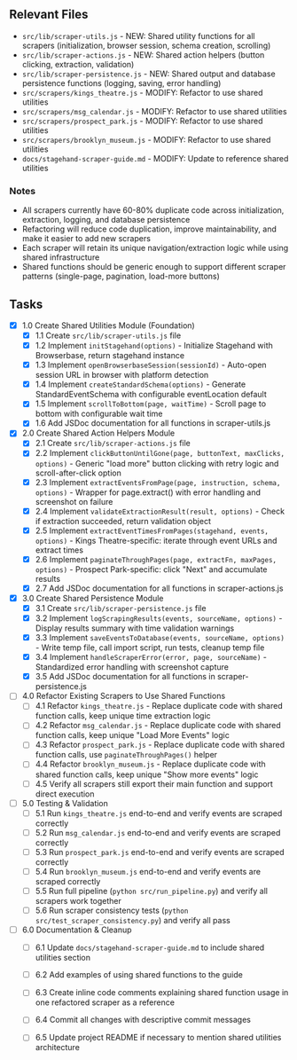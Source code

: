 ## Relevant Files

- `src/lib/scraper-utils.js` - NEW: Shared utility functions for all scrapers (initialization, browser session, schema creation, scrolling)
- `src/lib/scraper-actions.js` - NEW: Shared action helpers (button clicking, extraction, validation)
- `src/lib/scraper-persistence.js` - NEW: Shared output and database persistence functions (logging, saving, error handling)
- `src/scrapers/kings_theatre.js` - MODIFY: Refactor to use shared utilities
- `src/scrapers/msg_calendar.js` - MODIFY: Refactor to use shared utilities
- `src/scrapers/prospect_park.js` - MODIFY: Refactor to use shared utilities
- `src/scrapers/brooklyn_museum.js` - MODIFY: Refactor to use shared utilities
- `docs/stagehand-scraper-guide.md` - MODIFY: Update to reference shared utilities

### Notes

- All scrapers currently have 60-80% duplicate code across initialization, extraction, logging, and database persistence
- Refactoring will reduce code duplication, improve maintainability, and make it easier to add new scrapers
- Each scraper will retain its unique navigation/extraction logic while using shared infrastructure
- Shared functions should be generic enough to support different scraper patterns (single-page, pagination, load-more buttons)

## Tasks

- [x] 1.0 Create Shared Utilities Module (Foundation)
  - [x] 1.1 Create `src/lib/scraper-utils.js` file
  - [x] 1.2 Implement `initStagehand(options)` - Initialize Stagehand with Browserbase, return stagehand instance
  - [x] 1.3 Implement `openBrowserbaseSession(sessionId)` - Auto-open session URL in browser with platform detection
  - [x] 1.4 Implement `createStandardSchema(options)` - Generate StandardEventSchema with configurable eventLocation default
  - [x] 1.5 Implement `scrollToBottom(page, waitTime)` - Scroll page to bottom with configurable wait time
  - [x] 1.6 Add JSDoc documentation for all functions in scraper-utils.js
- [x] 2.0 Create Shared Action Helpers Module
  - [x] 2.1 Create `src/lib/scraper-actions.js` file
  - [x] 2.2 Implement `clickButtonUntilGone(page, buttonText, maxClicks, options)` - Generic "load more" button clicking with retry logic and scroll-after-click option
  - [x] 2.3 Implement `extractEventsFromPage(page, instruction, schema, options)` - Wrapper for page.extract() with error handling and screenshot on failure
  - [x] 2.4 Implement `validateExtractionResult(result, options)` - Check if extraction succeeded, return validation object
  - [x] 2.5 Implement `extractEventTimesFromPages(stagehand, events, options)` - Kings Theatre-specific: iterate through event URLs and extract times
  - [x] 2.6 Implement `paginateThroughPages(page, extractFn, maxPages, options)` - Prospect Park-specific: click "Next" and accumulate results
  - [x] 2.7 Add JSDoc documentation for all functions in scraper-actions.js
- [x] 3.0 Create Shared Persistence Module
  - [x] 3.1 Create `src/lib/scraper-persistence.js` file
  - [x] 3.2 Implement `logScrapingResults(events, sourceName, options)` - Display results summary with time validation warnings
  - [x] 3.3 Implement `saveEventsToDatabase(events, sourceName, options)` - Write temp file, call import script, run tests, cleanup temp file
  - [x] 3.4 Implement `handleScraperError(error, page, sourceName)` - Standardized error handling with screenshot capture
  - [x] 3.5 Add JSDoc documentation for all functions in scraper-persistence.js
- [ ] 4.0 Refactor Existing Scrapers to Use Shared Functions
  - [ ] 4.1 Refactor `kings_theatre.js` - Replace duplicate code with shared function calls, keep unique time extraction logic
  - [ ] 4.2 Refactor `msg_calendar.js` - Replace duplicate code with shared function calls, keep unique "Load More Events" logic
  - [ ] 4.3 Refactor `prospect_park.js` - Replace duplicate code with shared function calls, use `paginateThroughPages()` helper
  - [ ] 4.4 Refactor `brooklyn_museum.js` - Replace duplicate code with shared function calls, keep unique "Show more events" logic
  - [ ] 4.5 Verify all scrapers still export their main function and support direct execution
- [ ] 5.0 Testing & Validation
  - [ ] 5.1 Run `kings_theatre.js` end-to-end and verify events are scraped correctly
  - [ ] 5.2 Run `msg_calendar.js` end-to-end and verify events are scraped correctly
  - [ ] 5.3 Run `prospect_park.js` end-to-end and verify events are scraped correctly
  - [ ] 5.4 Run `brooklyn_museum.js` end-to-end and verify events are scraped correctly
  - [ ] 5.5 Run full pipeline (`python src/run_pipeline.py`) and verify all scrapers work together
  - [ ] 5.6 Run scraper consistency tests (`python src/test_scraper_consistency.py`) and verify all pass
- [ ] 6.0 Documentation & Cleanup
  - [ ] 6.1 Update `docs/stagehand-scraper-guide.md` to include shared utilities section
  - [ ] 6.2 Add examples of using shared functions to the guide
  - [ ] 6.3 Create inline code comments explaining shared function usage in one refactored scraper as a reference
  - [ ] 6.4 Commit all changes with descriptive commit messages
  - [ ] 6.5 Update project README if necessary to mention shared utilities architecture

